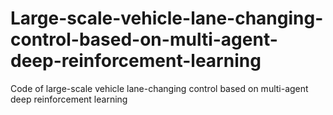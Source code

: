 # Large-scale-vehicle-lane-changing-control-based-on-multi-agent-deep-reinforcement-learning
Code of large-scale vehicle lane-changing control based on multi-agent deep reinforcement learning
